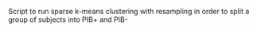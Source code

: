 Script to run sparse k-means clustering with resampling in order to split a group of subjects into PIB+ and PIB-
